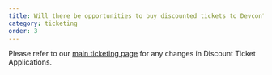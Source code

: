 ```yaml
---
title: Will there be opportunities to buy discounted tickets to Devcon?
category: ticketing
order: 3
---
```

Please refer to our [main ticketing page](https://devcon.org/tickets) for any changes in Discount Ticket Applications.